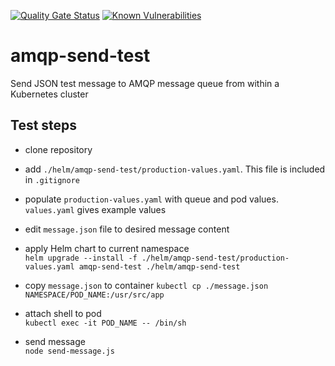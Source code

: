 [![Quality Gate Status](https://sonarcloud.io/api/project_badges/measure?project=johnwatson484_amqp-send-test&metric=alert_status)](https://sonarcloud.io/dashboard?id=johnwatson484_amqp-send-test)
[![Known Vulnerabilities](https://snyk.io/test/github/johnwatson484/amqp-send-test/badge.svg)](https://snyk.io/test/github/johnwatson484/amqp-send-test)

# amqp-send-test
Send JSON test message to AMQP message queue from within a Kubernetes cluster

## Test steps
- clone repository
  
- add `./helm/amqp-send-test/production-values.yaml`. This file is included in `.gitignore`
  
- populate `production-values.yaml` with queue and pod values. `values.yaml` gives example values

- edit `message.json` file to desired message content
  
- apply Helm chart to current namespace  
  `helm upgrade --install -f ./helm/amqp-send-test/production-values.yaml amqp-send-test ./helm/amqp-send-test`

- copy `message.json` to container
  `kubectl cp ./message.json NAMESPACE/POD_NAME:/usr/src/app`
  
- attach shell to pod  
  `kubectl exec -it POD_NAME -- /bin/sh`

- send message  
  `node send-message.js`

